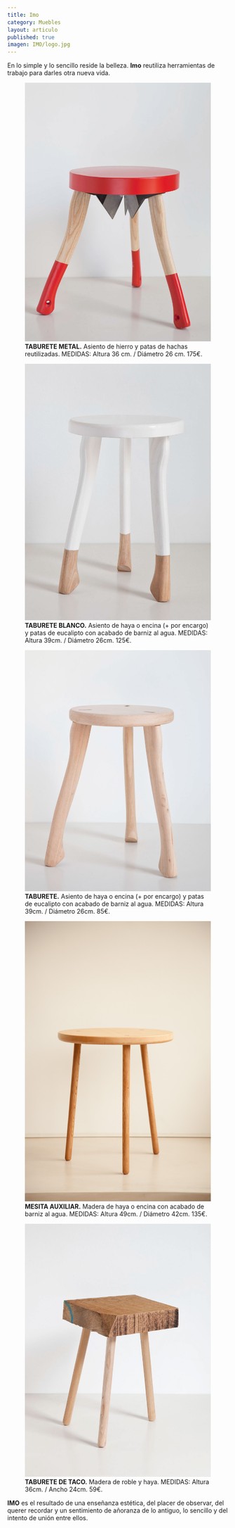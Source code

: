 ```yaml
---
title: Imo
category: Muebles
layout: articulo
published: true
imagen: IMO/logo.jpg
---
```


En lo simple y lo sencillo reside la belleza. **Imo** reutiliza herramientas de trabajo para darles otra nueva vida.

<div class="figure-group">
<figure>
	<a href="/images/IMO/TABURETEHACHASROJO.jpg"><img src="/images/IMO/TABURETEHACHASROJO.jpg"></a>
	<figcaption><b>TABURETE METAL.</b>
Asiento de hierro y patas de hachas reutilizadas. MEDIDAS: Altura 36 cm. / Diámetro 26 cm. 175€.</figcaption>
</figure>

<figure>
	<a href="/images/IMO/TABURETEHACHASBLANCO.jpg"><img src="/images/IMO/TABURETEHACHASBLANCO.jpg"></a>
	<figcaption><b>TABURETE BLANCO.</b>
Asiento de haya o encina (+ por encargo) y patas de eucalipto con acabado de barniz al agua. MEDIDAS: Altura 39cm. / Diámetro 26cm. 125€.</figcaption>
</figure>

<figure>
	<a href="/images/IMO/TABURETEHACHASLISO.jpg"><img src="/images/IMO/TABURETEHACHASLISO.jpg"></a>
	<figcaption><b>TABURETE.</b>
Asiento de haya  o encina (+ por encargo) y patas de eucalipto con acabado de barniz al agua. MEDIDAS: Altura 39cm. / Diámetro 26cm. 85€.</figcaption>
</figure>
</div>

<div class="figure-group">
<figure>
	<a href="/images/IMO/MESAMANGOS.jpg"><img src="/images/IMO/MESAMANGOS.jpg"></a>
	<figcaption><b>MESITA AUXILIAR.</b>
Madera de haya o encina con acabado de barniz al agua. MEDIDAS: Altura 49cm. / Diámetro 42cm. 135€.</figcaption>
</figure>

<figure>
	<a href="/images/IMO/TABURETETACO.jpg"><img src="/images/IMO/TABURETETACO.jpg"></a>
	<figcaption><b>TABURETE DE TACO.</b>
Madera de roble y haya. MEDIDAS: Altura 36cm. / Ancho  24cm. 59€.</figcaption>
</figure>
</div>

**IMO** es el resultado de una enseñanza estética, del placer de observar, del querer recordar y un sentimiento de añoranza de lo antiguo, lo sencillo y del intento de unión entre ellos.


